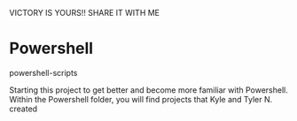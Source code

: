 VICTORY IS YOURS!! SHARE IT WITH ME

# Powershell
powershell-scripts



Starting this project to get better and become more familiar with Powershell. Within the Powershell folder, you will find projects that Kyle and Tyler N. created
